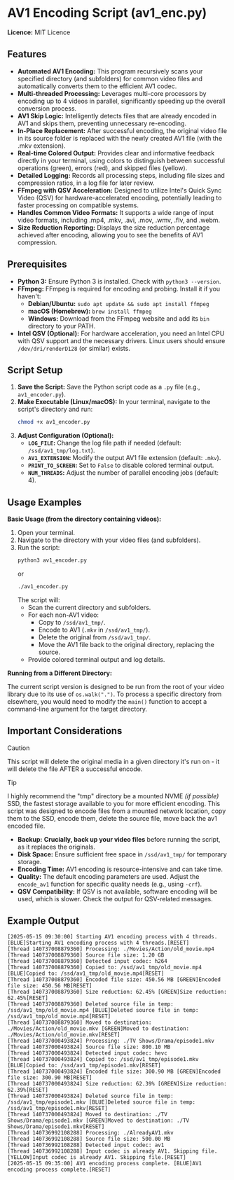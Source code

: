 # AV1 Encoding Script (av1_enc.py)

**Licence:** MIT Licence

## Features
- **Automated AV1 Encoding:** This program recursively scans your specified directory (and subfolders) for common video files and automatically converts them to the efficient AV1 codec.
- **Multi-threaded Processing:** Leverages multi-core processors by encoding up to 4 videos in parallel, significantly speeding up the overall conversion process.
- **AV1 Skip Logic:** Intelligently detects files that are already encoded in AV1 and skips them, preventing unnecessary re-encoding.
- **In-Place Replacement:** After successful encoding, the original video file in its source folder is replaced with the newly created AV1 file (with the .mkv extension).
- **Real-time Colored Output:** Provides clear and informative feedback directly in your terminal, using colors to distinguish between successful operations (green), errors (red), and skipped files (yellow).
- **Detailed Logging:** Records all processing steps, including file sizes and compression ratios, in a log file for later review.
- **FFmpeg with QSV Acceleration:** Designed to utilize Intel's Quick Sync Video (QSV) for hardware-accelerated encoding, potentially leading to faster processing on compatible systems.
- **Handles Common Video Formats:** It supports a wide range of input video formats, including .mp4, .mkv, .avi, .mov, .wmv, .flv, and .webm.
- **Size Reduction Reporting:** Displays the size reduction percentage achieved after encoding, allowing you to see the benefits of AV1 compression.

## Prerequisites

* **Python 3:** Ensure Python 3 is installed. Check with `python3 --version`.
* **FFmpeg:** FFmpeg is required for encoding and probing. Install it if you haven't:
    * **Debian/Ubuntu:** `sudo apt update && sudo apt install ffmpeg`
    * **macOS (Homebrew):** `brew install ffmpeg`
    * **Windows:** Download from the FFmpeg website and add its `bin` directory to your PATH.
* **Intel QSV (Optional):** For hardware acceleration, you need an Intel CPU with QSV support and the necessary drivers. Linux users should ensure `/dev/dri/renderD128` (or similar) exists.

## Script Setup

1.  **Save the Script:** Save the Python script code as a `.py` file (e.g., `av1_encoder.py`).
2.  **Make Executable (Linux/macOS):** In your terminal, navigate to the script's directory and run:
    ```bash
    chmod +x av1_encoder.py
    ```
3.  **Adjust Configuration (Optional):**
    * **`LOG_FILE`:** Change the log file path if needed (default: `/ssd/av1_tmp/log.txt`).
    * **`AV1_EXTENSION`:** Modify the output AV1 file extension (default: `.mkv`).
    * **`PRINT_TO_SCREEN`:** Set to `False` to disable colored terminal output.
    * **`NUM_THREADS`:** Adjust the number of parallel encoding jobs (default: 4).

## Usage Examples

**Basic Usage (from the directory containing videos):**

1.  Open your terminal.
2.  Navigate to the directory with your video files (and subfolders).
3.  Run the script:
    ```bash
    python3 av1_encoder.py
    ```
    or
    ```bash
    ./av1_encoder.py
    ```
    The script will:
    * Scan the current directory and subfolders.
    * For each non-AV1 video:
        * Copy to `/ssd/av1_tmp/`.
        * Encode to AV1 (`.mkv` in `/ssd/av1_tmp/`).
        * Delete the original from `/ssd/av1_tmp/`.
        * Move the AV1 file back to the original directory, replacing the source.
    * Provide colored terminal output and log details.

**Running from a Different Directory:**

The current script version is designed to be run from the root of your video library due to its use of `os.walk(".")`. To process a specific directory from elsewhere, you would need to modify the `main()` function to accept a command-line argument for the target directory.

## Important Considerations

> [!CAUTION]
> This script will delete the original media in a given directory it's run on - it will delete the file AFTER a successful encode.

> [!TIP]
> I highly recommend the "tmp" directory be a mounted NVME _(if possible)_ SSD, the fastest storage available to you for more efficient encoding.
> This script was designed to encode files from a mounted network location, copy them to the SSD, encode them, delete the source file, move back the av1 encoded file.

* **Backup:** **Crucially, back up your video files** before running the script, as it replaces the originals.
* **Disk Space:** Ensure sufficient free space in `/ssd/av1_tmp/` for temporary storage.
* **Encoding Time:** AV1 encoding is resource-intensive and can take time.
* **Quality:** The default encoding parameters are used. Adjust the `encode_av1` function for specific quality needs (e.g., using `-crf`).
* **QSV Compatibility:** If QSV is not available, software encoding will be used, which is slower. Check the output for QSV-related messages.


## Example Output

```
[2025-05-15 09:30:00] Starting AV1 encoding process with 4 threads. [BLUE]Starting AV1 encoding process with 4 threads.[RESET]
[Thread 140737008879360] Processing: ./Movies/Action/old_movie.mp4
[Thread 140737008879360] Source file size: 1.20 GB
[Thread 140737008879360] Detected input codec: h264
[Thread 140737008879360] Copied to: /ssd/av1_tmp/old_movie.mp4 [BLUE]Copied to: /ssd/av1_tmp/old_movie.mp4[RESET]
[Thread 140737008879360] Encoded file size: 450.56 MB [GREEN]Encoded file size: 450.56 MB[RESET]
[Thread 140737008879360] Size reduction: 62.45% [GREEN]Size reduction: 62.45%[RESET]
[Thread 140737008879360] Deleted source file in temp: /ssd/av1_tmp/old_movie.mp4 [BLUE]Deleted source file in temp: /ssd/av1_tmp/old_movie.mp4[RESET]
[Thread 140737008879360] Moved to destination: ./Movies/Action/old_movie.mkv [GREEN]Moved to destination: ./Movies/Action/old_movie.mkv[RESET]
[Thread 140737000493824] Processing: ./TV Shows/Drama/episode1.mkv
[Thread 140737000493824] Source file size: 800.10 MB
[Thread 140737000493824] Detected input codec: hevc
[Thread 140737000493824] Copied to: /ssd/av1_tmp/episode1.mkv [BLUE]Copied to: /ssd/av1_tmp/episode1.mkv[RESET]
[Thread 140737000493824] Encoded file size: 300.90 MB [GREEN]Encoded file size: 300.90 MB[RESET]
[Thread 140737000493824] Size reduction: 62.39% [GREEN]Size reduction: 62.39%[RESET]
[Thread 140737000493824] Deleted source file in temp: /ssd/av1_tmp/episode1.mkv [BLUE]Deleted source file in temp: /ssd/av1_tmp/episode1.mkv[RESET]
[Thread 140737000493824] Moved to destination: ./TV Shows/Drama/episode1.mkv [GREEN]Moved to destination: ./TV Shows/Drama/episode1.mkv[RESET]
[Thread 140736992108288] Processing: ./AlreadyAV1.mkv
[Thread 140736992108288] Source file size: 500.00 MB
[Thread 140736992108288] Detected input codec: av1
[Thread 140736992108288] Input codec is already AV1. Skipping file. [YELLOW]Input codec is already AV1. Skipping file.[RESET]
[2025-05-15 09:35:00] AV1 encoding process complete. [BLUE]AV1 encoding process complete.[RESET]
```

